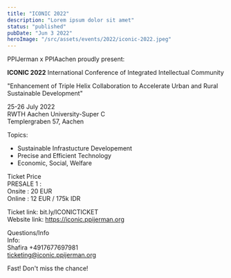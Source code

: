 ```yaml
---
title: "ICONIC 2022"
description: "Lorem ipsum dolor sit amet"
status: "published"
pubDate: "Jun 3 2022"
heroImage: "/src/assets/events/2022/iconic-2022.jpeg"
---
```


PPIJerman x PPIAachen proudly present:

**ICONIC 2022**
International Conference of Integrated Intellectual Community

"Enhancement of Triple Helix Collaboration to Accelerate Urban and Rural Sustainable Development"

25-26 July 2022  
RWTH Aachen University-Super C  
Templergraben 57, Aachen

Topics:

- Sustainable Infrastucture Developement
- Precise and Efficient Technology
- Economic, Social, Welfare

Ticket Price  
PRESALE 1 :  
Onsite : 20 EUR  
Online : 12 EUR / 175k IDR

Ticket link: bit.ly/ICONICTICKET  
Website link: https://iconic.ppijerman.org

Questions/Info  
Info:  
Shafira +4917677697981  
ticketing@iconic.ppijerman.org

Fast! Don't miss the chance!

